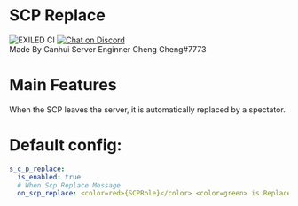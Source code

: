 # SCP Replace
![EXILED CI](https://github.com/galaxy119/EXILED/workflows/EXILED%20CI/badge.svg?branch=2.0.0)
<a href="https://discord.gg/JQcM2WwYfH">
  <img src="https://img.shields.io/discord/77066269923947316?logo=discord" alt="Chat on Discord">
</a><br>
Made By Canhui Server Enginner Cheng Cheng#7773

# Main Features
When the SCP leaves the server, it is automatically replaced by a spectator.

# Default config:
```yaml
s_c_p_replace:
  is_enabled: true
  # When Scp Replace Message
  on_scp_replace: <color=red>{SCPRole}</color> <color=green> is Replaced</color>.
```
